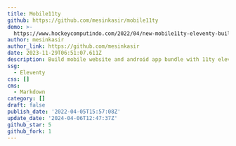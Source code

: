 ```yaml
---
title: Mobile11ty
github: https://github.com/mesinkasir/mobile11ty
demo: >-
  https://www.hockeycomputindo.com/2022/04/new-mobile11ty-eleventy-build-website.html
author: mesinkasir
author_link: https://github.com/mesinkasir
date: 2023-11-29T06:51:07.611Z
description: Build mobile website and android app bundle with 11ty eleventy ionic
ssg:
  - Eleventy
css: []
cms:
  - Markdown
category: []
draft: false
publish_date: '2022-04-05T15:57:08Z'
update_date: '2024-04-06T12:47:37Z'
github_star: 5
github_fork: 1
---
```

